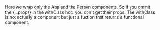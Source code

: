 Here we wrap only the App and the Person
components. So if you ommit the {...props}
in the withClass hoc, you don't get their props.
The withClass is not actually a component but
just a fuction that returns a functional component.
